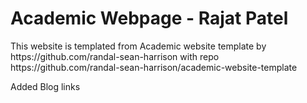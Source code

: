 <h1>Academic Webpage - Rajat Patel</h1>
<p>This website is templated from Academic website template by https://github.com/randal-sean-harrison 
with repo https://github.com/randal-sean-harrison/academic-website-template</p>
Added Blog links
